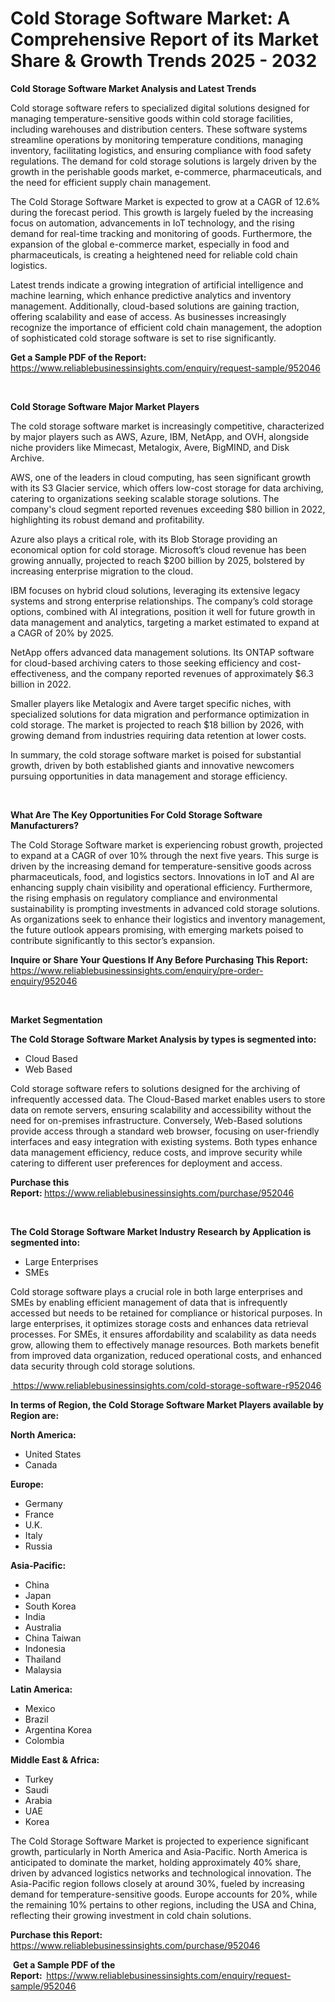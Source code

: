 <p><h1>Cold Storage Software Market: A Comprehensive Report of its Market Share & Growth Trends 2025 - 2032</h1></p><p><strong>Cold Storage Software Market Analysis and Latest Trends</strong></p>
<p><p>Cold storage software refers to specialized digital solutions designed for managing temperature-sensitive goods within cold storage facilities, including warehouses and distribution centers. These software systems streamline operations by monitoring temperature conditions, managing inventory, facilitating logistics, and ensuring compliance with food safety regulations. The demand for cold storage solutions is largely driven by the growth in the perishable goods market, e-commerce, pharmaceuticals, and the need for efficient supply chain management.</p><p>The Cold Storage Software Market is expected to grow at a CAGR of 12.6% during the forecast period. This growth is largely fueled by the increasing focus on automation, advancements in IoT technology, and the rising demand for real-time tracking and monitoring of goods. Furthermore, the expansion of the global e-commerce market, especially in food and pharmaceuticals, is creating a heightened need for reliable cold chain logistics.</p><p>Latest trends indicate a growing integration of artificial intelligence and machine learning, which enhance predictive analytics and inventory management. Additionally, cloud-based solutions are gaining traction, offering scalability and ease of access. As businesses increasingly recognize the importance of efficient cold chain management, the adoption of sophisticated cold storage software is set to rise significantly.</p></p>
<p><strong>Get a Sample PDF of the Report:&nbsp;</strong> <a href="https://www.reliablebusinessinsights.com/enquiry/request-sample/952046?utm_campaign=3368&utm_medium=2&utm_source=Github&utm_content=ia&utm_term=17042025&utm_id=cold-storage-software">https://www.reliablebusinessinsights.com/enquiry/request-sample/952046</a></p>
<p>&nbsp;</p>
<p><strong>Cold Storage Software Major Market Players</strong></p>
<p><p>The cold storage software market is increasingly competitive, characterized by major players such as AWS, Azure, IBM, NetApp, and OVH, alongside niche providers like Mimecast, Metalogix, Avere, BigMIND, and Disk Archive. </p><p>AWS, one of the leaders in cloud computing, has seen significant growth with its S3 Glacier service, which offers low-cost storage for data archiving, catering to organizations seeking scalable storage solutions. The company's cloud segment reported revenues exceeding $80 billion in 2022, highlighting its robust demand and profitability.</p><p>Azure also plays a critical role, with its Blob Storage providing an economical option for cold storage. Microsoft’s cloud revenue has been growing annually, projected to reach $200 billion by 2025, bolstered by increasing enterprise migration to the cloud.</p><p>IBM focuses on hybrid cloud solutions, leveraging its extensive legacy systems and strong enterprise relationships. The company’s cold storage options, combined with AI integrations, position it well for future growth in data management and analytics, targeting a market estimated to expand at a CAGR of 20% by 2025.</p><p>NetApp offers advanced data management solutions. Its ONTAP software for cloud-based archiving caters to those seeking efficiency and cost-effectiveness, and the company reported revenues of approximately $6.3 billion in 2022.</p><p>Smaller players like Metalogix and Avere target specific niches, with specialized solutions for data migration and performance optimization in cold storage. The market is projected to reach $18 billion by 2026, with growing demand from industries requiring data retention at lower costs. </p><p>In summary, the cold storage software market is poised for substantial growth, driven by both established giants and innovative newcomers pursuing opportunities in data management and storage efficiency.</p></p>
<p>&nbsp;</p>
<p><strong>What Are The Key Opportunities For Cold Storage Software Manufacturers?</strong></p>
<p><p>The Cold Storage Software market is experiencing robust growth, projected to expand at a CAGR of over 10% through the next five years. This surge is driven by the increasing demand for temperature-sensitive goods across pharmaceuticals, food, and logistics sectors. Innovations in IoT and AI are enhancing supply chain visibility and operational efficiency. Furthermore, the rising emphasis on regulatory compliance and environmental sustainability is prompting investments in advanced cold storage solutions. As organizations seek to enhance their logistics and inventory management, the future outlook appears promising, with emerging markets poised to contribute significantly to this sector’s expansion.</p></p>
<p><strong>Inquire or Share Your Questions If Any Before Purchasing This Report:</strong> <a href="https://www.reliablebusinessinsights.com/enquiry/pre-order-enquiry/952046?utm_campaign=3368&utm_medium=2&utm_source=Github&utm_content=ia&utm_term=17042025&utm_id=cold-storage-software">https://www.reliablebusinessinsights.com/enquiry/pre-order-enquiry/952046</a></p>
<p>&nbsp;</p>
<p><strong>Market Segmentation</strong></p>
<p><strong>The Cold Storage Software Market Analysis by types is segmented into:</strong></p>
<p><ul><li>Cloud Based</li><li>Web Based</li></ul></p>
<p><p>Cold storage software refers to solutions designed for the archiving of infrequently accessed data. The Cloud-Based market enables users to store data on remote servers, ensuring scalability and accessibility without the need for on-premises infrastructure. Conversely, Web-Based solutions provide access through a standard web browser, focusing on user-friendly interfaces and easy integration with existing systems. Both types enhance data management efficiency, reduce costs, and improve security while catering to different user preferences for deployment and access.</p></p>
<p><strong>Purchase this Report:&nbsp;</strong><a href="https://www.reliablebusinessinsights.com/purchase/952046?utm_campaign=3368&utm_medium=2&utm_source=Github&utm_content=ia&utm_term=17042025&utm_id=cold-storage-software">https://www.reliablebusinessinsights.com/purchase/952046</a></p>
<p>&nbsp;</p>
<p><strong>The Cold Storage Software Market Industry Research by Application is segmented into:</strong></p>
<p><ul><li>Large Enterprises</li><li>SMEs</li></ul></p>
<p><p>Cold storage software plays a crucial role in both large enterprises and SMEs by enabling efficient management of data that is infrequently accessed but needs to be retained for compliance or historical purposes. In large enterprises, it optimizes storage costs and enhances data retrieval processes. For SMEs, it ensures affordability and scalability as data needs grow, allowing them to effectively manage resources. Both markets benefit from improved data organization, reduced operational costs, and enhanced data security through cold storage solutions.</p></p>
<p><a href="https://www.reliablebusinessinsights.com/cold-storage-software-r952046?utm_campaign=3368&utm_medium=2&utm_source=Github&utm_content=ia&utm_term=17042025&utm_id=cold-storage-software">&nbsp;https://www.reliablebusinessinsights.com/cold-storage-software-r952046</a></p>
<p><strong>In terms of Region, the Cold Storage Software Market Players available by Region are:</strong></p>
<p>
    <p> <strong> North America: </strong>
        <ul>
            <li>United States</li>
            <li>Canada</li>
        </ul>
        </p> 
    <p> <strong> Europe: </strong>
        <ul>
            <li>Germany</li>
            <li>France</li>
            <li>U.K.</li>
            <li>Italy</li>
            <li>Russia</li>
        </ul>
        </p> 
    <p> <strong> Asia-Pacific: </strong>
        <ul>
            <li>China</li>
            <li>Japan</li>
            <li>South Korea</li>
            <li>India</li>
            <li>Australia</li>
            <li>China Taiwan</li>
            <li>Indonesia</li>
            <li>Thailand</li>
            <li>Malaysia</li>
        </ul>
        </p> 
    <p> <strong> Latin America: </strong>
        <ul>
            <li>Mexico</li>
            <li>Brazil</li>
            <li>Argentina Korea</li>
            <li>Colombia</li>
        </ul>
        </p> 
    <p> <strong> Middle East & Africa: </strong>
        <ul>
            <li>Turkey</li>
            <li>Saudi</li>
            <li>Arabia</li>
            <li>UAE</li>
            <li>Korea</li>
        </ul>
    </p>
    </p>
<p><p>The Cold Storage Software Market is projected to experience significant growth, particularly in North America and Asia-Pacific. North America is anticipated to dominate the market, holding approximately 40% share, driven by advanced logistics networks and technological innovation. The Asia-Pacific region follows closely at around 30%, fueled by increasing demand for temperature-sensitive goods. Europe accounts for 20%, while the remaining 10% pertains to other regions, including the USA and China, reflecting their growing investment in cold chain solutions.</p></p>
<p><strong>Purchase this Report: </strong><a href="https://www.reliablebusinessinsights.com/purchase/952046?utm_campaign=3368&utm_medium=2&utm_source=Github&utm_content=ia&utm_term=17042025&utm_id=cold-storage-software">https://www.reliablebusinessinsights.com/purchase/952046</a></p>
<p>&nbsp;<strong>Get a Sample PDF of the Report:&nbsp;&nbsp;</strong><a href="https://www.reliablebusinessinsights.com/enquiry/request-sample/952046?utm_campaign=3368&utm_medium=2&utm_source=Github&utm_content=ia&utm_term=17042025&utm_id=cold-storage-software">https://www.reliablebusinessinsights.com/enquiry/request-sample/952046</a></p>
<p><strong></strong></p>
<p><p></p><p></p><p></p></p>